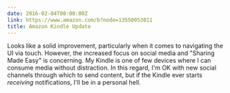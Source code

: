 ```yaml
---
date: 2016-02-04T00:00:00Z
link: https://www.amazon.com/b?node=13550053011
title: Amazon Kindle Update
---
```


Looks like a solid improvement, particularly when it comes to navigating the UI via touch. However, the increased focus on social media and "Sharing Made Easy" is concerning. My Kindle is one of few devices where I can consume media without distraction. In this regard, I'm OK with new social channels through which to send content, but if the Kindle ever starts _receiving_ notifications, I'll be in a personal hell. 